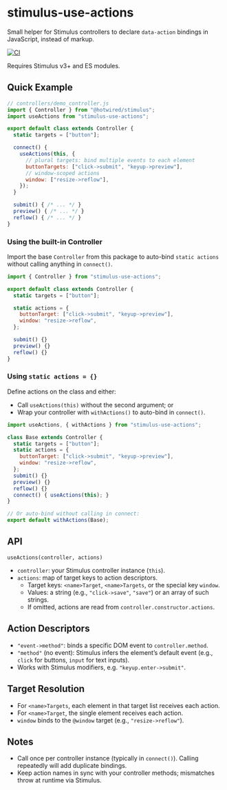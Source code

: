 # stimulus-use-actions

Small helper for Stimulus controllers to declare `data-action` bindings in JavaScript, instead of markup.

[![CI](https://github.com/botandrose/stimulus-use-actions/actions/workflows/ci.yml/badge.svg)](https://github.com/botandrose/stimulus-use-actions/actions/workflows/ci.yml)

Requires Stimulus v3+ and ES modules.

## Quick Example
```js
// controllers/demo_controller.js
import { Controller } from "@hotwired/stimulus";
import useActions from "stimulus-use-actions";

export default class extends Controller {
  static targets = ["button"];

  connect() {
    useActions(this, {
      // plural targets: bind multiple events to each element
      buttonTargets: ["click->submit", "keyup->preview"],
      // window-scoped actions
      window: ["resize->reflow"],
    });
  }

  submit() { /* ... */ }
  preview() { /* ... */ }
  reflow() { /* ... */ }
}
```

### Using the built-in Controller
Import the base `Controller` from this package to auto-bind `static actions` without calling anything in `connect()`.

```js
import { Controller } from "stimulus-use-actions";

export default class extends Controller {
  static targets = ["button"];

  static actions = {
    buttonTarget: ["click->submit", "keyup->preview"],
    window: "resize->reflow",
  };

  submit() {}
  preview() {}
  reflow() {}
}
```

### Using `static actions = {}`
Define actions on the class and either:
- Call `useActions(this)` without the second argument; or
- Wrap your controller with `withActions()` to auto-bind in `connect()`.

```js
import useActions, { withActions } from "stimulus-use-actions";

class Base extends Controller {
  static targets = ["button"];
  static actions = {
    buttonTarget: ["click->submit", "keyup->preview"],
    window: "resize->reflow",
  };
  submit() {}
  preview() {}
  reflow() {}
  connect() { useActions(this); }
}

// Or auto-bind without calling in connect:
export default withActions(Base);
```

## API
`useActions(controller, actions)`

- `controller`: your Stimulus controller instance (`this`).
- `actions`: map of target keys to action descriptors.
  - Target keys: `<name>Target`, `<name>Targets`, or the special key `window`.
  - Values: a string (e.g., `"click->save"`, `"save"`) or an array of such strings.
  - If omitted, actions are read from `controller.constructor.actions`.

## Action Descriptors
- `"event->method"`: binds a specific DOM event to `controller.method`.
- `"method"` (no event): Stimulus infers the element’s default event (e.g., `click` for buttons, `input` for text inputs).
- Works with Stimulus modifiers, e.g. `"keyup.enter->submit"`.

## Target Resolution
- For `<name>Targets`, each element in that target list receives each action.
- For `<name>Target`, the single element receives each action.
- `window` binds to the `@window` target (e.g., `"resize->reflow"`).

## Notes
- Call once per controller instance (typically in `connect()`). Calling repeatedly will add duplicate bindings.
- Keep action names in sync with your controller methods; mismatches throw at runtime via Stimulus.
